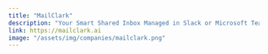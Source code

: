 ```yaml
---
title: "MailClark"
description: "Your Smart Shared Inbox Managed in Slack or Microsoft Teams"
link: https://mailclark.ai
image: "/assets/img/companies/mailclark.png"
---
```

